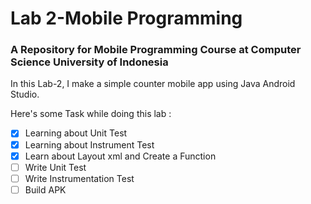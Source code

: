 # Lab 2-Mobile Programming
### A Repository for Mobile Programming Course at Computer Science University of Indonesia

In this Lab-2, I make a simple counter mobile app using Java Android Studio.

Here's some Task while doing this lab :
- [x] Learning about Unit Test
- [x] Learning about Instrument Test
- [x] Learn about Layout xml and Create a Function
- [ ] Write Unit Test
- [ ] Write Instrumentation Test
- [ ] Build APK
